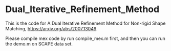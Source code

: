 # Dual_Iterative_Refinement_Method
This is the code for A Dual Iterative Refinement Method for Non-rigid Shape Matching, https://arxiv.org/abs/2007.13049

Please compile mex code by run compile_mex.m first, and then you can run the demo.m on SCAPE data set.
